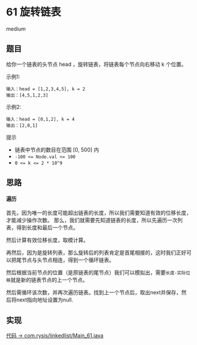 # 61 旋转链表

medium

## 题目

给你一个链表的头节点 head ，旋转链表，将链表每个节点向右移动 k 个位置。


示例1:
```
输入：head = [1,2,3,4,5], k = 2
输出：[4,5,1,2,3]
```
示例2:
```
输入：head = [0,1,2], k = 4
输出：[2,0,1]
```
提示
- 链表中节点的数目在范围 [0, 500] 内
- `-100 <= Node.val <= 100`
- `0 <= k <= 2 * 10^9`

## 思路

#### 遍历

首先，因为唯一的长度可能超出链表的长度，所以我们需要知道有效的位移长度，才能减少操作次数。
那么，我们就需要先知道链表的长度，所以先遍历一次列表，得到长度和最后一个节点。

然后计算有效位移长度，取模计算。

再然后，因为是旋转列表，那么旋转后的列表肯定是首尾相接的，这时我们正好可以把尾节点与头节点相连，得到一个循环链表。

然后根据当前节点的位置（是原链表的尾节点）我们可以模拟出，需要`长度-实际位移`就是新的链表节点的上一个节点。

然后需循环该次数，并再次遍历链表。找到上一个节点后，取出next并保存，然后将next指向地址设置为null.

## 实现

[代码 -> com.rysis/linkedlist/Main_61.java](../../src/com/rysis/linkedlist/Main_61.java)